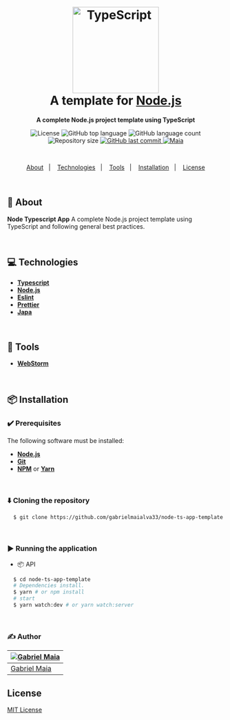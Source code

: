 <h1 align="center">
  <br>
  <img src="https://raw.githubusercontent.com/gabrielmaialva33/node-ts-app-template/master/.github/assets/icon.png" alt="TypeScript" width="200">
  <br>
  A template for <a href="https://nodejs.org/en/">Node.js</a>
  <br>
</h1>

<p align="center">
  <strong>A complete Node.js project template using TypeScript </strong>
</p>

<p align="center">
  <img src="https://img.shields.io/github/license/gabrielmaialva33/node-ts-app-template?color=00b8d3?style=flat&logo=appveyor" alt="License" />
  <img src="https://img.shields.io/github/languages/top/gabrielmaialva33/node-ts-app-template?style=flat&logo=appveyor" alt="GitHub top language" >
  <img src="https://img.shields.io/github/languages/count/gabrielmaialva33/node-ts-app-template?style=flat&logo=appveyor" alt="GitHub language count" >
  <img src="https://img.shields.io/github/repo-size/gabrielmaialva33/node-ts-app-template?style=flat&logo=appveyor" alt="Repository size" >
  <a href="https://github.com/gabrielmaialva33/node-ts-app-template/commits/master">
    <img src="https://img.shields.io/github/last-commit/gabrielmaialva33/node-ts-app-template?style=flat&logo=appveyor" alt="GitHub last commit" >
    <img src="https://img.shields.io/badge/made%20by-Maia-15c3d6?style=flat&logo=appveyor" alt="Maia" >  
  </a>
</p>

<br>

<p align="center">
  <a href="#bookmark-about">About</a>&nbsp;&nbsp;&nbsp;|&nbsp;&nbsp;&nbsp;
  <a href="#computer-technologies">Technologies</a>&nbsp;&nbsp;&nbsp;|&nbsp;&nbsp;&nbsp;
  <a href="#wrench-tools">Tools</a>&nbsp;&nbsp;&nbsp;|&nbsp;&nbsp;&nbsp;
  <a href="#package-installation">Installation</a>&nbsp;&nbsp;&nbsp;|&nbsp;&nbsp;&nbsp;
  <a href="#memo-license">License</a>
</p>

<br>

## :bookmark: About

**Node Typescript App** A complete Node.js project template using TypeScript and following general best practices.

<br>

## :computer: Technologies

- **[Typescript](https://www.typescriptlang.org/)**
- **[Node.js](https://nodejs.org/)**
- **[Eslint](https://eslint.org/)**
- **[Prettier](https://prettier.io/)**
- **[Japa](https://japa.dev/)**

<br>

## :wrench: Tools

- **[WebStorm](https://www.jetbrains.com/webstorm/)**

<br>

## :package: Installation

### :heavy_check_mark: **Prerequisites**

The following software must be installed:

- **[Node.js](https://nodejs.org/en/)**
- **[Git](https://git-scm.com/)**
- **[NPM](https://www.npmjs.com/)** or **[Yarn](https://yarnpkg.com/)**

<br>

### :arrow_down: **Cloning the repository**

```sh
  $ git clone https://github.com/gabrielmaialva33/node-ts-app-template.git
```

<br>

### :arrow_forward: **Running the application**

- :package: API

```sh
  $ cd node-ts-app-template
  # Dependencies install.
  $ yarn # or npm install
  # start
  $ yarn watch:dev # or yarn watch:server
```

<br>

### :writing_hand: **Author**

| [![Gabriel Maia](https://avatars.githubusercontent.com/u/26732067?size=100)](https://github.com/demartini) |
|------------------------------------------------------------------------------------------------------------|
| [Gabriel Maia](https://github.com/gabrielmaialva33)                                                        |

## License

[MIT License](./LICENSE)
